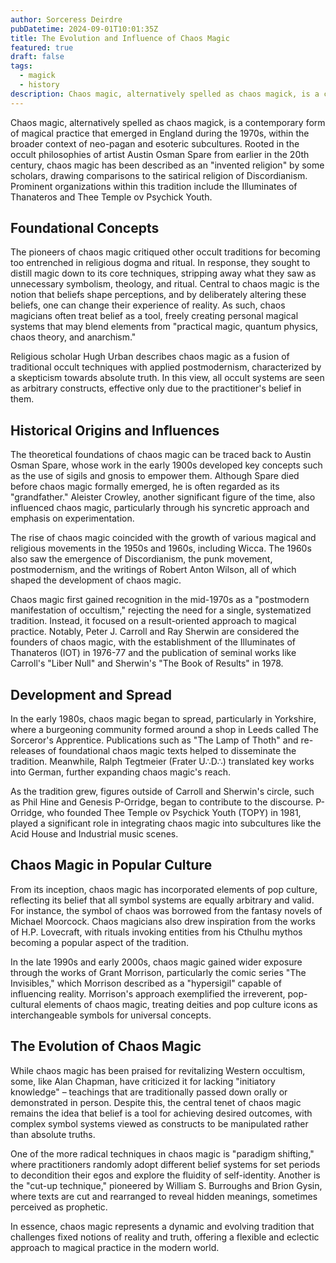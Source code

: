 ```yaml
---
author: Sorceress Deirdre
pubDatetime: 2024-09-01T10:01:35Z
title: The Evolution and Influence of Chaos Magic
featured: true
draft: false
tags:
  - magick
  - history
description: Chaos magic, alternatively spelled as chaos magick, is a contemporary form of magical practice that emerged in England during the 1970s
---
```


Chaos magic, alternatively spelled as chaos magick, is a contemporary form of magical practice that emerged in England during the 1970s, within the broader context of neo-pagan and esoteric subcultures. Rooted in the occult philosophies of artist Austin Osman Spare from earlier in the 20th century, chaos magic has been described as an "invented religion" by some scholars, drawing comparisons to the satirical religion of Discordianism. Prominent organizations within this tradition include the Illuminates of Thanateros and Thee Temple ov Psychick Youth.

## Foundational Concepts

The pioneers of chaos magic critiqued other occult traditions for becoming too entrenched in religious dogma and ritual. In response, they sought to distill magic down to its core techniques, stripping away what they saw as unnecessary symbolism, theology, and ritual. Central to chaos magic is the notion that beliefs shape perceptions, and by deliberately altering these beliefs, one can change their experience of reality. As such, chaos magicians often treat belief as a tool, freely creating personal magical systems that may blend elements from "practical magic, quantum physics, chaos theory, and anarchism."

Religious scholar Hugh Urban describes chaos magic as a fusion of traditional occult techniques with applied postmodernism, characterized by a skepticism towards absolute truth. In this view, all occult systems are seen as arbitrary constructs, effective only due to the practitioner's belief in them.

## Historical Origins and Influences

The theoretical foundations of chaos magic can be traced back to Austin Osman Spare, whose work in the early 1900s developed key concepts such as the use of sigils and gnosis to empower them. Although Spare died before chaos magic formally emerged, he is often regarded as its "grandfather." Aleister Crowley, another significant figure of the time, also influenced chaos magic, particularly through his syncretic approach and emphasis on experimentation.

The rise of chaos magic coincided with the growth of various magical and religious movements in the 1950s and 1960s, including Wicca. The 1960s also saw the emergence of Discordianism, the punk movement, postmodernism, and the writings of Robert Anton Wilson, all of which shaped the development of chaos magic.

Chaos magic first gained recognition in the mid-1970s as a "postmodern manifestation of occultism," rejecting the need for a single, systematized tradition. Instead, it focused on a result-oriented approach to magical practice. Notably, Peter J. Carroll and Ray Sherwin are considered the founders of chaos magic, with the establishment of the Illuminates of Thanateros (IOT) in 1976-77 and the publication of seminal works like Carroll's "Liber Null" and Sherwin's "The Book of Results" in 1978.

## Development and Spread

In the early 1980s, chaos magic began to spread, particularly in Yorkshire, where a burgeoning community formed around a shop in Leeds called The Sorceror's Apprentice. Publications such as "The Lamp of Thoth" and re-releases of foundational chaos magic texts helped to disseminate the tradition. Meanwhile, Ralph Tegtmeier (Frater U∴D∴) translated key works into German, further expanding chaos magic's reach.

As the tradition grew, figures outside of Carroll and Sherwin's circle, such as Phil Hine and Genesis P-Orridge, began to contribute to the discourse. P-Orridge, who founded Thee Temple ov Psychick Youth (TOPY) in 1981, played a significant role in integrating chaos magic into subcultures like the Acid House and Industrial music scenes.

## Chaos Magic in Popular Culture

From its inception, chaos magic has incorporated elements of pop culture, reflecting its belief that all symbol systems are equally arbitrary and valid. For instance, the symbol of chaos was borrowed from the fantasy novels of Michael Moorcock. Chaos magicians also drew inspiration from the works of H.P. Lovecraft, with rituals invoking entities from his Cthulhu mythos becoming a popular aspect of the tradition.

In the late 1990s and early 2000s, chaos magic gained wider exposure through the works of Grant Morrison, particularly the comic series "The Invisibles," which Morrison described as a "hypersigil" capable of influencing reality. Morrison's approach exemplified the irreverent, pop-cultural elements of chaos magic, treating deities and pop culture icons as interchangeable symbols for universal concepts.

## The Evolution of Chaos Magic

While chaos magic has been praised for revitalizing Western occultism, some, like Alan Chapman, have criticized it for lacking "initiatory knowledge" – teachings that are traditionally passed down orally or demonstrated in person. Despite this, the central tenet of chaos magic remains the idea that belief is a tool for achieving desired outcomes, with complex symbol systems viewed as constructs to be manipulated rather than absolute truths.

One of the more radical techniques in chaos magic is "paradigm shifting," where practitioners randomly adopt different belief systems for set periods to decondition their egos and explore the fluidity of self-identity. Another is the "cut-up technique," pioneered by William S. Burroughs and Brion Gysin, where texts are cut and rearranged to reveal hidden meanings, sometimes perceived as prophetic.

In essence, chaos magic represents a dynamic and evolving tradition that challenges fixed notions of reality and truth, offering a flexible and eclectic approach to magical practice in the modern world.
